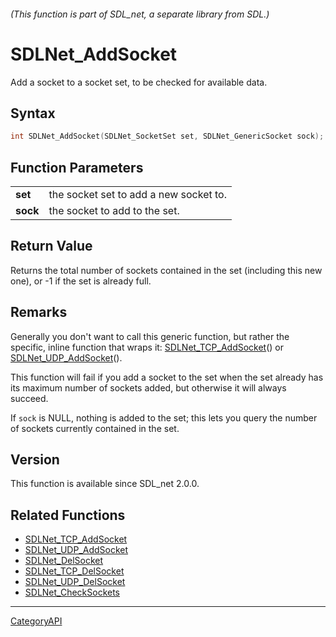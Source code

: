 ###### (This function is part of SDL_net, a separate library from SDL.)
# SDLNet_AddSocket

Add a socket to a socket set, to be checked for available data.

## Syntax

```c
int SDLNet_AddSocket(SDLNet_SocketSet set, SDLNet_GenericSocket sock);

```

## Function Parameters

|              |                                        |
| ------------ | -------------------------------------- |
| **set**      | the socket set to add a new socket to. |
| **sock**     | the socket to add to the set.          |

## Return Value

Returns the total number of sockets contained in the set (including this
new one), or -1 if the set is already full.

## Remarks

Generally you don't want to call this generic function, but rather the
specific, inline function that wraps it:
[SDLNet_TCP_AddSocket](SDLNet_TCP_AddSocket)() or
[SDLNet_UDP_AddSocket](SDLNet_UDP_AddSocket)().

This function will fail if you add a socket to the set when the set already
has its maximum number of sockets added, but otherwise it will always
succeed.

If `sock` is NULL, nothing is added to the set; this lets you query the
number of sockets currently contained in the set.

## Version

This function is available since SDL_net 2.0.0.

## Related Functions

* [SDLNet_TCP_AddSocket](SDLNet_TCP_AddSocket)
* [SDLNet_UDP_AddSocket](SDLNet_UDP_AddSocket)
* [SDLNet_DelSocket](SDLNet_DelSocket)
* [SDLNet_TCP_DelSocket](SDLNet_TCP_DelSocket)
* [SDLNet_UDP_DelSocket](SDLNet_UDP_DelSocket)
* [SDLNet_CheckSockets](SDLNet_CheckSockets)

----
[CategoryAPI](CategoryAPI)

